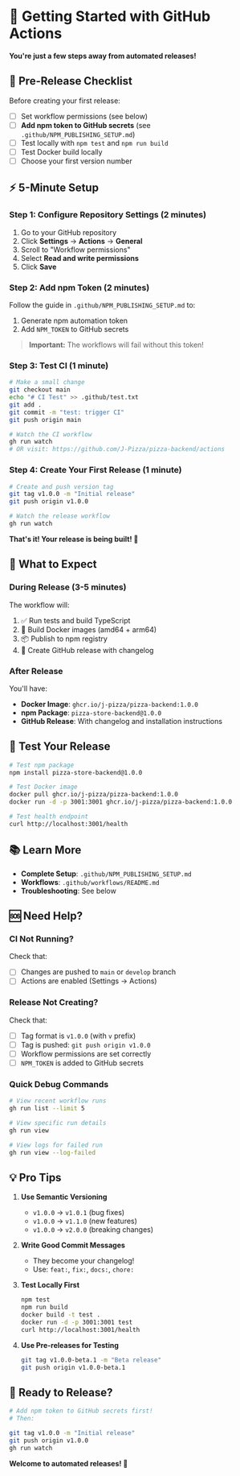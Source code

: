 # 🚀 Getting Started with GitHub Actions

**You're just a few steps away from automated releases!**

## 📝 Pre-Release Checklist

Before creating your first release:

- [ ] Set workflow permissions (see below)
- [ ] **Add npm token to GitHub secrets** (see `.github/NPM_PUBLISHING_SETUP.md`)
- [ ] Test locally with `npm test` and `npm run build`
- [ ] Test Docker build locally
- [ ] Choose your first version number

## ⚡ 5-Minute Setup

### Step 1: Configure Repository Settings (2 minutes)

1. Go to your GitHub repository
2. Click **Settings** → **Actions** → **General**
3. Scroll to "Workflow permissions"
4. Select **Read and write permissions**
5. Click **Save**

### Step 2: Add npm Token (2 minutes)

Follow the guide in `.github/NPM_PUBLISHING_SETUP.md` to:
1. Generate npm automation token
2. Add `NPM_TOKEN` to GitHub secrets

> **Important:** The workflows will fail without this token!

### Step 3: Test CI (1 minute)

```bash
# Make a small change
git checkout main
echo "# CI Test" >> .github/test.txt
git add .
git commit -m "test: trigger CI"
git push origin main

# Watch the CI workflow
gh run watch
# OR visit: https://github.com/J-Pizza/pizza-backend/actions
```

### Step 4: Create Your First Release (1 minute)

```bash
# Create and push version tag
git tag v1.0.0 -m "Initial release"
git push origin v1.0.0

# Watch the release workflow
gh run watch
```

**That's it! Your release is being built! 🎉**

## 🎯 What to Expect

### During Release (3-5 minutes)

The workflow will:
1. ✅ Run tests and build TypeScript
2. 🐳 Build Docker images (amd64 + arm64)
3. 📦 Publish to npm registry
4. 🎉 Create GitHub release with changelog

### After Release

You'll have:
- **Docker Image**: `ghcr.io/j-pizza/pizza-backend:1.0.0`
- **npm Package**: `pizza-store-backend@1.0.0`
- **GitHub Release**: With changelog and installation instructions

## 🧪 Test Your Release

```bash
# Test npm package
npm install pizza-store-backend@1.0.0

# Test Docker image
docker pull ghcr.io/j-pizza/pizza-backend:1.0.0
docker run -d -p 3001:3001 ghcr.io/j-pizza/pizza-backend:1.0.0

# Test health endpoint
curl http://localhost:3001/health
```

## 📚 Learn More

- **Complete Setup**: `.github/NPM_PUBLISHING_SETUP.md`
- **Workflows**: `.github/workflows/README.md`
- **Troubleshooting**: See below

## 🆘 Need Help?

### CI Not Running?

Check that:
- [ ] Changes are pushed to `main` or `develop` branch
- [ ] Actions are enabled (Settings → Actions)

### Release Not Creating?

Check that:
- [ ] Tag format is `v1.0.0` (with `v` prefix)
- [ ] Tag is pushed: `git push origin v1.0.0`
- [ ] Workflow permissions are set correctly
- [ ] `NPM_TOKEN` is added to GitHub secrets

### Quick Debug Commands

```bash
# View recent workflow runs
gh run list --limit 5

# View specific run details
gh run view

# View logs for failed run
gh run view --log-failed
```

## 💡 Pro Tips

1. **Use Semantic Versioning**
   - `v1.0.0` → `v1.0.1` (bug fixes)
   - `v1.0.0` → `v1.1.0` (new features)
   - `v1.0.0` → `v2.0.0` (breaking changes)

2. **Write Good Commit Messages**
   - They become your changelog!
   - Use: `feat:`, `fix:`, `docs:`, `chore:`

3. **Test Locally First**
   ```bash
   npm test
   npm run build
   docker build -t test .
   docker run -d -p 3001:3001 test
   curl http://localhost:3001/health
   ```

4. **Use Pre-releases for Testing**
   ```bash
   git tag v1.0.0-beta.1 -m "Beta release"
   git push origin v1.0.0-beta.1
   ```

## 🎉 Ready to Release?

```bash
# Add npm token to GitHub secrets first!
# Then:

git tag v1.0.0 -m "Initial release"
git push origin v1.0.0
gh run watch
```

**Welcome to automated releases! 🚀**

